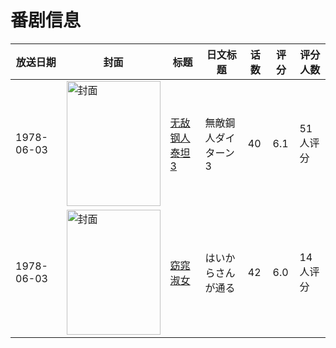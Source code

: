 # 番剧信息

|放送日期|封面|标题|日文标题|话数|评分|评分人数|
|---|---|---|---|---|---|---|
|1978-06-03|<img src="//lain.bgm.tv/pic/cover/c/8e/ce/37175_DsY81.jpg" alt="封面" style="width:150px;height:200px;object-fit:cover;">|[无敌钢人泰坦3](https://bangumi.tv/subject/37175)|無敵鋼人ダイターン3|40|6.1|51人评分|
|1978-06-03|<img src="//lain.bgm.tv/pic/cover/c/5f/a5/72359_572Xa.jpg" alt="封面" style="width:150px;height:200px;object-fit:cover;">|[窈窕淑女](https://bangumi.tv/subject/72359)|はいからさんが通る|42|6.0|14人评分|
